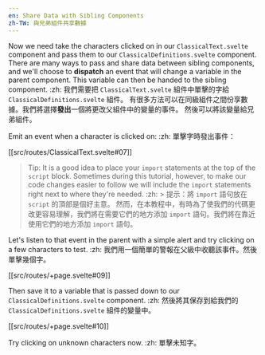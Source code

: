 ```yaml
---
en: Share Data with Sibling Components
zh-TW: 與兄弟組件共享數據
---
```


Now we need take the characters clicked on in our `ClassicalText.svelte` component and pass them to our `ClassicalDefinitions.svelte` component. There are many ways to pass and share data between sibling components, and we'll choose to **dispatch** an event that will change a variable in the parent component. This variable can then be handed to the sibling component. :zh: 我們需要把 `ClassicalText.svelte` 組件中單擊的字給 `ClassicalDefinitions.svelte` 組件。 有很多方法可以在同級組件之間份享數據。我們將選擇**發出**一個將更改父組件中的變量的事件。 然後可以將該變量給兄弟組件。

Emit an event when a character is clicked on: :zh: 單擊字時發出事件：

[[src/routes/ClassicalText.svelte#07]]

> Tip: It is a good idea to place your `import` statements at the top of the `script` block. Sometimes during this tutorial, however, to make our code changes easier to follow we will include the `import` statements right next to where they're needed. :zh: > 提示：將 `import` 語句放在 `script` 的頂部是個好主意。 然而，在本教程中，有時為了使我們的代碼更改更容易理解，我們將在需要它們的地方添加 `import` 語句。我們將在靠近使用它們的地方添加 `import` 語句。

Let's listen to that event in the parent with a simple alert and try clicking on a few characters to test. :zh: 我們用一個簡單的警報在父級中收聽該事件。然後單擊幾個字。

[[src/routes/+page.svelte#09]]

Then save it to a variable that is passed down to our `ClassicalDefinitions.svelte` component. :zh: 然後將其保存到給我們的 `ClassicalDefinitions.svelte` 組件的變量中。

[[src/routes/+page.svelte#10]]

Try clicking on unknown characters now. :zh: 單擊未知字。

